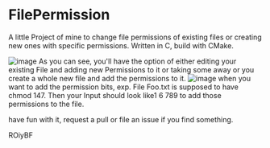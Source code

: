 # FilePermission

A little Project of mine to change file permissions of existing files or creating new ones with specific permissions.
Written in C, build with CMake.

![image](https://github.com/Sveppg/FilePermission/assets/54738234/567f3eaf-d0dc-47f2-a99c-178e55abb4f6)
As you can see, you'll have the option of either editing your existing File and adding new Permissions to it or taking some away or you create a whole new file and add the permissions to it.
![image](https://github.com/Sveppg/FilePermission/assets/54738234/1cf0e82a-c08c-4f38-b8a1-6ba54721b2bb)
when you want to add the permission bits, exp. File Foo.txt is supposed to have chmod 147. Then your Input should look like1 6 789 to add those permissions to the file.

have fun with it, request a pull or file an issue if you find something.

ROiyBF
